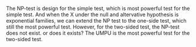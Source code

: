 The NP-test is design for the simple test, which is most powerful test for the simple test. And when the X under the null and altervative hypothesis is exponential families, we can extend the NP test to the one-side test, which still the most powerful test. However, for the two-sided test, the NP-test does not exist. or does it exists? The UMPU is the most powerful test for the two-sided test.
